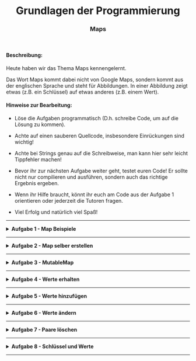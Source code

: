<h1 align="center">Grundlagen der Programmierung</h1>
<h3 align="center">Maps</h3>
<br>

#### Beschreibung:

Heute haben wir das Thema Maps kennengelernt.

Das Wort Maps kommt dabei nicht von Google Maps, sondern kommt aus der englischen 
Sprache und steht für Abbildungen. In einer Abbildung zeigt etwas
(z.B. ein Schlüssel) auf etwas anderes (z.B. einem Wert).


#### Hinweise zur Bearbeitung:

- Löse die Aufgaben programmatisch (D.h. schreibe Code, um auf die Lösung zu kommen).
- Achte auf einen sauberen Quellcode, insbesondere Einrückungen sind wichtig!
- Achte bei Strings genau auf die Schreibweise, man kann hier sehr leicht Tippfehler machen!
- Bevor ihr zur nächsten Aufgabe weiter geht, testet euren Code! Er sollte nicht nur compilieren und ausführen, sondern auch das richtige Ergebnis ergeben.

- Wenn ihr Hilfe braucht, könnt ihr euch am Code aus der Aufgabe 1 orientieren
oder jederzeit die Tutoren fragen.
- Viel Erfolg und natürlich viel Spaß!

---

<details>
<summary> <b> Aufgabe 1 - Map Beispiele </b> </summary>

Heute hast du in der Vorlesung Maps und MutableMaps kennengelernt.
Eine Map ist eine Anordnung von Paaren (englisch: entry).
Ein Paar besteht dabei aus einem Schlüssel (englisch: key) und einem Wert (englisch: value).  
- Schaue dir die Datei in Aufgabe1 an und versuche diese zu verstehen. 
- Setze einen Breakpoint in Zeile 6 und führe den Code im Debug-Modus Zeile für Zeile aus. 

**Modul für die Aufgabe:** *Aufgabe1*  
**Datei für die Aufgabe:** *01_MapBeispiele.kt*

</details>

---

<details>
<summary> <b> Aufgabe 2 - Map selber erstellen </b> </summary>

In dieser Aufgabe üben wir das Erstellen von Maps.  
Wenn ihr Hilfe braucht, schaut euch in Aufgabe1 an, wie eine Map bzw. 
eine MutableMap erstellt wurde.  
 
- Vervollständige zuerst die map `phonenumberMap`, sodass sie zu Beginn diese Paare hat:
```
"Peter" -> 2487503
"Bernd" -> 3465081
"Ludolf" -> 3985292
```

- Vervollständige nun die map mit dem Namen `eMailMap`, sodass der Schlüssel 
vom Typ String und der Wert vom Typ String ist. Zusätzlich soll die Map zu Beginn diese Paare haben:
```
"Peter" -> "peter123@gmail.com"
"Sabrina" -> "sabi-cool@gmx.de"
"Tobi" -> "titantobi@gamer.net"
```


**Modul für die Aufgabe:** *Aufgabe2*  
**Datei für die Aufgabe:** *2_MapsAnlegen.kt*


</details>

---

<details>
<summary> <b> Aufgabe 3 - MutableMap </b> </summary>


a) Erstelle eine Map über Waren und ihren Preisen.
- Erstelle eine Map, der Schlüssel ist vom Typ String und
  der Wert ist vom Typ Double.
- Die Map soll initial (also zu Beginn) mit folgenden Paaren gefüllt sein:  
```
"Schokolade" -> 1.99  
"Banane" -> 0.29  
"Yoghurt" -> 0.49  
"Müsli" -> 2.99
```
b) Erstelle eine MutableMap über Personennamen und ihren Lieblingstieren.
- Erstelle eine Map, der Schlüssel ist vom Typ String und
  der Wert ist vom Typ String.
- Die Map soll initial mit folgenden Paaren gefüllt sein:  
``` 
"Berta" -> "Hunde"  
"Frank" -> "Katzen"  
"Luis" -> "Hunde"  
"Sylvia" -> "Eulen"
```

c) Erstelle eine Map über Hausnummern und der Hausfarbe.
- Erstelle eine Map, der Schlüssel ist vom Typ Int und 
  der Wert ist vom Typ String.
- Die Map soll initial mit folgenden Paaren gefüllt sein:  
```
  12 -> "Rot"  
  45 -> "Blau"  
  23 -> "Gelb"  
  28 -> "Grün"  
```
**Modul für die Aufgabe:** *Aufgabe3*  
**Datei für die Aufgabe:** *3_MapsAnlegen.kt*
</details>


---

<details>
<summary> <b> Aufgabe 4 - Werte erhalten </b>
</summary>

In dieser Aufgabe geht es darum, wie man Werte aus einer Map erhält.
Oftmals hat man einen Schlüssel (key) gegeben und möchte den Wert (value) 
haben, auf den der Schlüssel zeigt.

a) Gegeben ist folgende Map:  
```
      "Berta" -> "Hunde"  
      "Frank" -> "Katzen"  
      "Luis" -> "Mäuse"  
      "Sylvia" -> "Eulen"
      "Hans" -> "Fau"
```

Die Map mappt von Person zu ihrem Lieblingstier. Schreibe sie in die Datei. 
Verwende die Index[] Schreibweise, 
wie in Aufgabe 1 oder in der Vorlesung gezeigt, um folgende Werte auszugeben.
- Was ist das Lieblingstier von Frank?
- Was ist das Lieblingstier von Sylvia? 
- Was ist das Lieblingstier von Hans?

b) Gegeben ist folgende Map:  
Die Map mappt von Hausnummer zu Hausfarbe.
```
12 -> "Rot"  
45 -> "Blau"  
23 -> "Gelb"  
28 -> "Grün"  
36 -> "Lila"  
92 -> "Rosa"  
```
- Erstelle eine geeignete Map mit den genannten Paaren.
- Lese den Wert aus der Map aus und weise ihn einer Variable zu,   
gib dann die Variable in der Konsole aus.
- Verwende in deiner Lösung die Index[] Schreibweise, um folgende Werte auszugeben.
  - Welche Hausfarbe hat das Haus mit der Nummer 28? 
  - Welche Hausfarbe hat das Haus mit der Nummer 45?
  - Welche Hausfarbe hat das Haus mit der Nummer 81?

**Modul für die Aufgabe:** *Aufgabe4*  
**Datei für die Aufgabe:** *4_WerteAbfragen.kt*

</details>

---

<details>
<summary> <b> Aufgabe 5 - Werte hinzufügen </b>
</summary>

a) Gegeben ist eine MutableMap, die jeder Person ihr Lieblingstier zuweist..

- Füge der MutableMap die folgenden Paare hinzu.
  - "Tim" -> "Schildkröte"
  - "Fabian" -> "Papagei"
  - "Jannik" -> "Schlange"

b)   
Was passiert, wenn du der MutableMap das Paar "Bernd" -> "Igel" hinzufügst?
Was passiert, wenn du der MutableMap das Paar "Luis" -> "Mäuse" hinzufügst?

c)

- Es ist wieder eine Mutable Map gegeben. 
Diese Map gib uns das Ergebnis einer Zahl als Potenz mit verschiedenen Exponenten.  
Füge dieser Map nun die 3 nächsten Paare hinzu. 
Anschließend drucke die fertige Map auf der Konsole aus.

- Wie sieht das Ergebnis aus, wenn du den Wert der Zahl änderst? 

**Modul für die Aufgabe:** *Aufgabe5*  
**Datei für die Aufgabe:** *5_WerteHinzufügen.kt*

</details>

---
<details>
<summary> <b> Aufgabe 6 - Werte ändern </b>
</summary>

Wir können auch die Werte bereits vorhandener Paare ändern.
Schreibe deine Lösungen in die Datei für diese Aufgabe.

a) Gegeben ist folgende MutableMap:  
Die MutableMap mappt von einer Person zu ihrem Lieblingstier.

- Löse die folgenden Teilaufgaben:
  - Ändere den Wert des Paares "Berta" -> "Hunde" zu "Berta" -> "Esel"
  - Ändere den Wert des Paares "Sylvia" -> "Eulen" zu "Sylvia" -> "Pferde"
  - Ändere den Wert des Paares "Frank" -> "Katzen" zu "Frank" -> "Spechte"
  - Ändere den Wert des Paares "Luis" -> "Mäuse" zu "Luis" -> "Spechte"

b) Fragen:
- Kann eine Map oder MutableMap diese zwei Paare enthalten?  
    "Berta" -> "Hunde"    
    "Berta" -> "Katzen"
  - Falls nein, was müsste man ändern, damit es möglich ist?

**Modul für die Aufgabe:** *Aufgabe6*  
**Datei für die Aufgabe:** *6_WerteHinzufügen.kt*
</details>

---
<details>
<summary> <b> Aufgabe 7 - Paare löschen </b>
</summary>

In dieser Aufgabe geht es um das Löschen von Paaren in Maps.

Gegeben ist folgende MutableMap:  
Die MutableMap mappt von einer Person zu ihrem Lieblingstier.

a)
- Löse die folgenden Teilaufgaben:
  - Verwende den Schlüssel "Frank", um das Paar "Frank" -> "Katzen" aus der MutableMap zu löschen.
  - Verwende den Schlüssel "Hans", um das Paar "Hans" -> "Fau" aus der MutableMap zu löschen.
  - Gebe die MutableMap aus. Die MutableMap sollte jetzt nur noch aus den folgenden Einträgen bestehen:  
```
  "Berta" -> "Hunde"  
  "Luis" -> "Mäuse"  
  "Sylvia" -> "Eulen"
```

b)
- Verwende jetzt den Schlüssel "Luis" und den Wert "Mäuse" um das Paar 
"Luis" -> "Mäuse" aus der MutableMap zu entfernen.  
Weise den Rückgabewert der .remove()-Funktion einer Variable zu und gib diese Variable in der Konsole aus.

- Verwende jetzt die Funktion remove(schlüssel, wert)
(in der Vorlesung dargestellt als remove(key, value)) mit folgenden 
Schlüssel "Frank" und Wert "Mäuse". Weise den Rückgabewert einer Variable zu und gib 
diese Variable in der Konsole aus.
  - Was wird ausgegeben? Und wieso?

**Modul für die Aufgabe:** *Aufgabe7*  
**Datei für die Aufgabe:** *7_PaareLöschen.kt*
</details>

---

<details>
<summary> <b> Aufgabe 8 - Schlüssel und Werte </b> </summary>

a)

Gegeben ist die folgende Map, die Fahrzeuge zu ihrer Geschwindigkeit in Km/h mappt:

    "Auto" -> 120.5
    "Flugzeug" -> 755.2
    "Fahrrad" -> 22.0
    "Tretroller" -> 15.7
    "LKW" to 89.9

- Erstelle eine passende Map, die initial die genannten Paare besitzt.
- Weise alle Schlüssel einer Variable zu und gib die Variable in der Konsole aus.
- Weise alle Werte einer Variable zu und gib die Variable in der Konsole aus.
- Stimmen die ausgegebenen Schlüssel und Werte mit denen der Map überein?
- Wende die entsprechende Konvertierungsfunktion an, um die Schlüssel und Werte als Listen abzuspeichern.
Du kannst dafür gerne die oben-erstellten Variablen anpassen.


b) 

- Benutze eine Listenfunktion, um die höchste Geschwindigkeit aus den Werten abzulesen. 
Speichere dir diesen Wert in einer Variable ab.
- Verwende eine Listenfunktion, um den Index von dieser Geschwindigkeit in der Werteliste zu finden. 
- Setze den gefundenen Index ein, um das entsprechende Fahrzeug auf der Konsole auszugeben. 

**Modul für die Aufgabe:** *Aufgabe8*  
**Datei für die Aufgabe:** *8_SchluesselUndWerte.kt*
</details>


---
